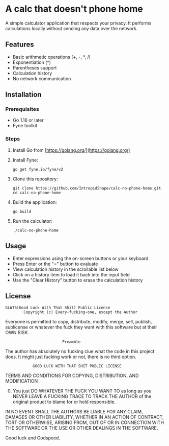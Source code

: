 # A calc that doesn't phone home

A simple calculator application that respects your privacy. It performs calculations locally without sending any data over the network.

## Features

- Basic arithmetic operations (+, -, *, /)
- Exponentiation (^)
- Parentheses support
- Calculation history
- No network communication

## Installation

### Prerequisites

- Go 1.16 or later
- Fyne toolkit

### Steps

1. Install Go from [https://golang.org/](https://golang.org/)

2. Install Fyne:
   ```
   go get fyne.io/fyne/v2
   ```

3. Clone this repository:
   ```
   git clone https://github.com/IntrepidShape/calc-no-phone-home.git
   cd calc-no-phone-home
   ```

4. Build the application:
   ```
   go build
   ```

5. Run the calculator:
   ```
   ./calc-no-phone-home
   ```

## Usage

- Enter expressions using the on-screen buttons or your keyboard
- Press Enter or the "=" button to evaluate
- View calculation history in the scrollable list below
- Click on a history item to load it back into the input field
- Use the "Clear History" button to erase the calculation history

## License

    GLWTS(Good Luck With That Shit) Public License
            Copyright (c) Every-fucking-one, except the Author

Everyone is permitted to copy, distribute, modify, merge, sell, publish,
sublicense or whatever the fuck they want with this software but at their
OWN RISK.

                             Preamble

The author has absolutely no fucking clue what the code in this project
does. It might just fucking work or not, there is no third option.


                GOOD LUCK WITH THAT SHIT PUBLIC LICENSE
   TERMS AND CONDITIONS FOR COPYING, DISTRIBUTION, AND MODIFICATION

  0. You just DO WHATEVER THE FUCK YOU WANT TO as long as you NEVER LEAVE
A FUCKING TRACE TO TRACK THE AUTHOR of the original product to blame for
or hold responsible.

IN NO EVENT SHALL THE AUTHORS BE LIABLE FOR ANY CLAIM, DAMAGES OR OTHER
LIABILITY, WHETHER IN AN ACTION OF CONTRACT, TORT OR OTHERWISE, ARISING
FROM, OUT OF OR IN CONNECTION WITH THE SOFTWARE OR THE USE OR OTHER
DEALINGS IN THE SOFTWARE.

Good luck and Godspeed.